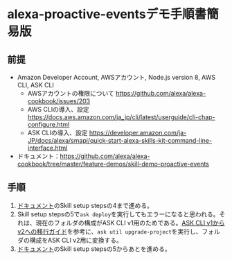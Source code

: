 # alexa-proactive-eventsデモ手順書簡易版

## 前提
- Amazon Developer Account, AWSアカウント, Node.js version 8, AWS CLI, ASK CLI
  - AWSアカウントの権限について https://github.com/alexa/alexa-cookbook/issues/203
  - AWS CLIの導入、設定 https://docs.aws.amazon.com/ja_jp/cli/latest/userguide/cli-chap-configure.html
  - ASK CLIの導入、設定 https://developer.amazon.com/ja-JP/docs/alexa/smapi/quick-start-alexa-skills-kit-command-line-interface.html
- ドキュメント：https://github.com/alexa/alexa-cookbook/tree/master/feature-demos/skill-demo-proactive-events

## 手順
1. [ドキュメント][document]のSkill setup stepsの4まで進める。
2. Skill setup stepsの5で`ask deploy`を実行してもエラーになると思われる。それは、現在のフォルダの構成がASK CLI v1用のためである。[ASK CLI v1からv2への移行ガイド](https://developer.amazon.com/ja-JP/docs/alexa/smapi/ask-cli-v1-to-v2-migration-guide.html)を参考に、`ask util upgrade-project`を実行し、フォルダの構成をASK CLI v2用に変換する。
3. [ドキュメント][document]のSkill setup stepsの5からあとを進める。

[document]: (https://github.com/alexa/alexa-cookbook/tree/master/feature-demos/skill-demo-proactive-events)
